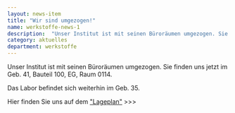 ```yaml
---
layout: news-item
title: "Wir sind umgezogen!"
name: werkstoffe-news-1
description:  "Unser Institut ist mit seinen Büroräumen umgezogen. Sie finden uns jetzt im Geb. 41, Bauteil 100, EG, Raum 0114."
category: aktuelles
department: werkstoffe
---
```


Unser Institut ist mit seinen Büroräumen umgezogen. Sie finden uns jetzt im Geb. 41, Bauteil 100, EG, Raum 0114.

Das Labor befindet sich weiterhin im Geb. 35.

 

Hier finden Sie uns auf dem <a href="https://www.unibw.de/werkstoffe/institut/kontakt/lageplan-uni-iwb-2.jpg/image_preview">"Lageplan"</a> >>>